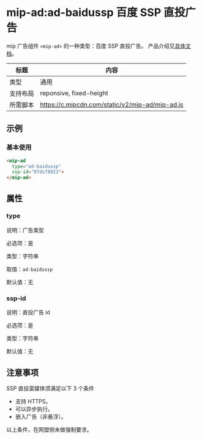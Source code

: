 # mip-ad:ad-baidussp 百度 SSP 直投广告

mip 广告组件 `<mip-ad>` 的一种类型：百度 SSP 直投广告。 产品介绍见[具体文档](http://yingxiao.baidu.com/zhichi/knowledge/detail.action?channelId=24&classId=14547&knowledgeId=14745)。

标题|内容
----|----
类型|通用
支持布局|reponsive, fixed-height
所需脚本|https://c.mipcdn.com/static/v2/mip-ad/mip-ad.js

## 示例

### 基本使用

```html
<mip-ad
  type="ad-baidussp"
  ssp-id="87dsf8923">
</mip-ad>
```

## 属性

### type

说明：广告类型

必选项：是

类型：字符串

取值：`ad-baidussp`

默认值：无

### ssp-id

说明：直投广告 id

必选项：是

类型：字符串

默认值：无

## 注意事项

SSP 直投富媒体须满足以下 3 个条件

- 支持 HTTPS。
- 可以异步执行。
- 嵌入广告（非悬浮）。

以上条件，在网盟侧未做强制要求。  

